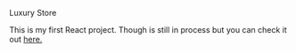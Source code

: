 Luxury Store

This is my first React project. Though is still in process but you can check it out <a href="https://eugenia-villegas.github.io/luxury-bookstore">here.</a>
